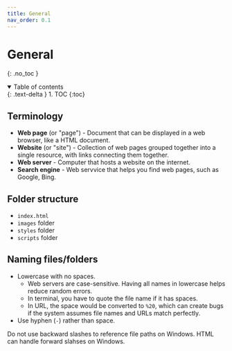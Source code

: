```yaml
---
title: General
nav_order: 0.1
---
```


<!-- prettier-ignore-start -->
# General
{: .no_toc }

<details open markdown="block">
  <summary>
    Table of contents
  </summary>
  {: .text-delta }
1. TOC
{:toc}
</details>

<!-- prettier-ignore-end -->

## Terminology

-   **Web page** (or "page") - Document that can be displayed in a web browser, like a HTML document.
-   **Website** (or "site") - Collection of web pages grouped together into a single resource, with links connecting them together.
-   **Web server** - Computer that hosts a website on the internet.
-   **Search engine** - Web servvice that helps you find web pages, such as Google, Bing.

## Folder structure

-   `index.html`
-   `images` folder
-   `styles` folder
-   `scripts` folder

## Naming files/folders

-   Lowercase with no spaces.
    -   Web servers are case-sensitive. Having all names in lowercase helps reduce random errors.
    -   In terminal, you have to quote the file name if it has spaces.
    -   In URL, the space would be converted to `%20`, which can create bugs if the system assumes file names and URLs match perfectly.
-   Use hyphen (`-`) rather than space.

Do not use backward slashes to reference file paths on Windows. HTML can handle forward slahses on Windows.
